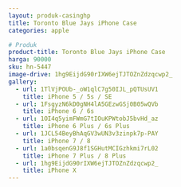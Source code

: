 ```yaml
---
layout: produk-casinghp
title: Toronto Blue Jays iPhone Case
categories: apple

# Produk
product-title: Toronto Blue Jays iPhone Case
harga: 90000
sku: hn-5447
image-drive: 1hg9EijdG90rIXW6ejTJTOZnZdzqcwp2_
gallery:
  - url: 1TlVjPOUb-_oW1qlC7g50IJL_pQTUsUV1
    title: iPhone 5 / 5s / SE
  - url: 1FsgyzN6kD0gNH4lA5GEzwGSj0B05wQVb
    title: iPhone 6 / 6s
  - url: 1OI4q5yimFWmG7tIOuKPWtobJ5bvHd_az
    title: iPhone 6 Plus / 6s Plus
  - url: 1JCL54BeyBhAqGV3wUN3v3zinpk7p-PAY
    title: iPhone 7 / 8
  - url: 1a0bsqenG9J8f1SGHutMCIGzhkmi7rL02
    title: iPhone 7 Plus / 8 Plus
  - url: 1hg9EijdG90rIXW6ejTJTOZnZdzqcwp2_
    title: iPhone X
---
```

